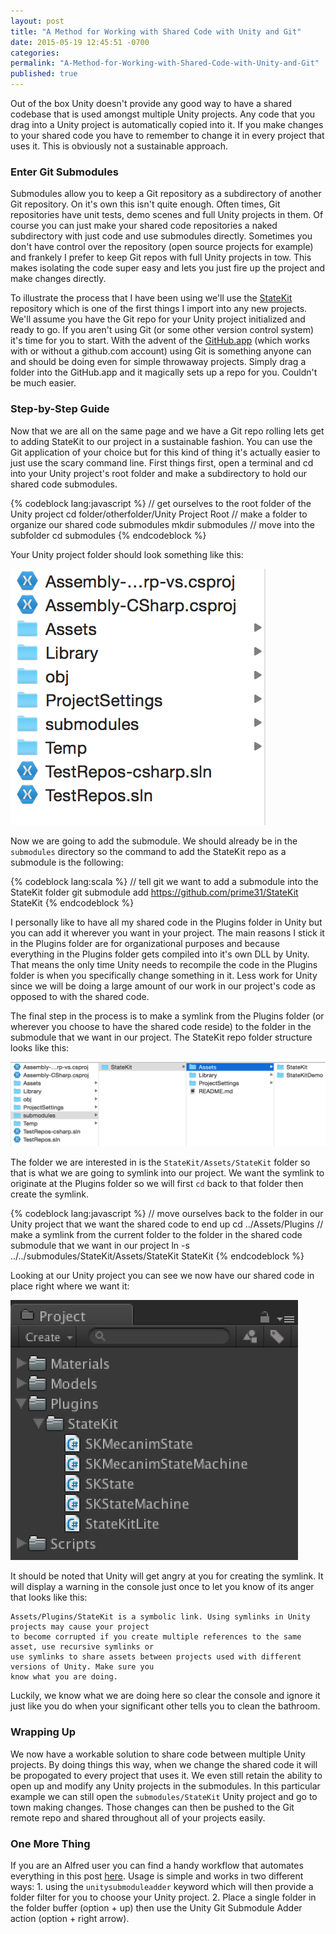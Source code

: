 ```yaml
---
layout: post
title: "A Method for Working with Shared Code with Unity and Git"
date: 2015-05-19 12:45:51 -0700
categories:
permalink: "A-Method-for-Working-with-Shared-Code-with-Unity-and-Git"
published: true
---
```



Out of the box Unity doesn't provide any good way to have a shared codebase that is used amongst multiple Unity projects. Any code that you drag into a Unity project is automatically copied into it. If you make changes to your shared code you have to remember to change it in every project that uses it. This is obviously not a sustainable approach.


<!-- more -->


### Enter Git Submodules

Submodules allow you to keep a Git repository as a subdirectory of another Git repository. On it's own this isn't quite enough. Often times, Git repositories have unit tests, demo scenes and full Unity projects in them. Of course you can just make your shared code repositories a naked subdirectory with just code and use submodules directly. Sometimes you don't have control over the repository (open source projects for example) and frankely I prefer to keep Git repos with full Unity projects in tow. This makes isolating the code super easy and lets you just fire up the project and make changes directly.


To illustrate the process that I have been using we'll use the [StateKit](https://github.com/prime31/StateKit) repository which is one of the first things I import into any new projects. We'll assume you have the Git repo for your Unity project initialized and ready to go. If you aren't using Git (or some other version control system) it's time for you to start. With the advent of the [GitHub.app](https://mac.github.com/) (which works with or without a github.com account) using Git is something anyone can and should be doing even for simple throwaway projects. Simply drag a folder into the GitHub.app and it magically sets up a repo for you. Couldn't be much easier.


### Step-by-Step Guide

Now that we are all on the same page and we have a Git repo rolling lets get to adding StateKit to our project in a sustainable fashion. You can use the Git application of your choice but for this kind of thing it's actually easier to just use the scary command line. First things first, open a terminal and cd into your Unity project's root folder and make a subdirectory to hold our shared code submodules.

{% codeblock lang:javascript %}
// get ourselves to the root folder of the Unity project
cd folder/otherfolder/Unity Project Root
// make a folder to organize our shared code submodules
mkdir submodules
// move into the subfolder
cd submodules
{% endcodeblock %}


Your Unity project folder should look something like this:

![](/images/posts/submodules/initialFolder.png)


Now we are going to add the submodule. We should already be in the `submodules` directory so the command to add the StateKit repo as a submodule is the following:


{% codeblock lang:scala %}
// tell git we want to add a submodule into the StateKit folder
git submodule add https://github.com/prime31/StateKit StateKit
{% endcodeblock %}


I personally like to have all my shared code in the Plugins folder in Unity but you can add it wherever you want in your project. The main reasons I stick it in the Plugins folder are for organizational purposes and because everything in the Plugins folder gets compiled into it's own DLL by Unity. That means the only time Unity needs to recompile the code in the Plugins folder is when you specifically change something in it. Less work for Unity since we will be doing a large amount of our work in our project's code as opposed to with the shared code.


The final step in the process is to make a symlink from the Plugins folder (or wherever you choose to have the shared code reside) to the folder in the submodule that we want in our project. The StateKit repo folder structure looks like this:

![](/images/posts/submodules/stateKitFolder.png)


The folder we are interested in is the `StateKit/Assets/StateKit` folder so that is what we are going to symlink into our project. We want the symlink to originate at the Plugins folder so we will first `cd` back to that folder then create the symlink.


{% codeblock lang:javascript %}
// move ourselves back to the folder in our Unity project that we want the shared code to end up
cd ../Assets/Plugins
// make a symlink from the current folder to the folder in the shared code submodule that we want in our project
ln -s ../../submodules/StateKit/Assets/StateKit StateKit
{% endcodeblock %}


Looking at our Unity project you can see we now have our shared code in place right where we want it:

![](/images/posts/submodules/unityProject.png)


It should be noted that Unity will get angry at you for creating the symlink. It will display a warning in the console just once to let you know of its anger that looks like this:

```
Assets/Plugins/StateKit is a symbolic link. Using symlinks in Unity projects may cause your project
to become corrupted if you create multiple references to the same asset, use recursive symlinks or
use symlinks to share assets between projects used with different versions of Unity. Make sure you
know what you are doing.
```


Luckily, we know what we are doing here so clear the console and ignore it just like you do when your significant other tells you to clean the bathroom.


### Wrapping Up

We now have a workable solution to share code between multiple Unity projects. By doing things this way, when we change the shared code it will be propogated to every project that uses it. We even still retain the ability to open up and modify any Unity projects in the submodules. In this particular example we can still open the `submodules/StateKit` Unity project and go to town making changes. Those changes can then be pushed to the Git remote repo and shared throughout all of your projects easily.


### One More Thing

If you are an Alfred user you can find a handy workflow that automates everything in this post [here](https://mega.co.nz/#!5cNSGKDb!TnyfErq75axxEbODNccOfLDQIxQQnDRrISnsthv4S8k). Usage is simple and works in two different ways: 1. using the `unitysubmoduleadder` keyword which will then provide a folder filter for you to choose your Unity project. 2. Place a single folder in the folder buffer (option + up) then use the Unity Git Submodule Adder action (option + right arrow).